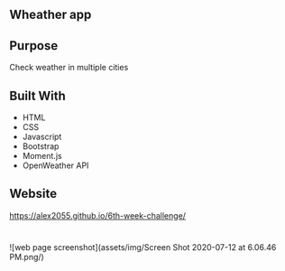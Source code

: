 ## Wheather app

## Purpose
Check weather in multiple cities

## Built With
* HTML
* CSS
* Javascript
* Bootstrap
* Moment.js
* OpenWeather API

## Website
https://alex2055.github.io/6th-week-challenge/
#
![web page screenshot](assets/img/Screen Shot 2020-07-12 at 6.06.46 PM.png/)
